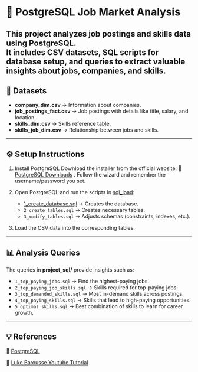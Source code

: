 # :memo: PostgreSQL Job Market Analysis

This project analyzes job postings and skills data using **PostgreSQL**.  
It includes CSV datasets, SQL scripts for database setup, and queries to extract valuable insights about jobs, companies, and skills.
---

## :open_file_folder: Datasets

- **company_dim.csv** → Information about companies.
- **job_postings_fact.csv** → Job postings with details like title, salary, and location.
- **skills_dim.csv** → Skills reference table.
- **skills_job_dim.csv** → Relationship between jobs and skills.

---

## :gear: Setup Instructions

1. Install PostgreSQL
Download the installer from the official website: :link: [PostgreSQL Downloads](https://www.postgresql.org/download/) .
Follow the wizard and remember the username/password you set.

2. Open PostgreSQL and run the scripts in [sql_load](./sql_load/):
   - [1_create_database.sql](./sql_load/1_create_database.sql) → Creates the database.
   - `2_create_tables.sql` → Creates necessary tables.
   - `3_modify_tables.sql` → Adjusts schemas (constraints, indexes, etc.).

2. Load the CSV data into the corresponding tables.

---

## :bar_chart: Analysis Queries

The queries in **project_sql/** provide insights such as:

- `1_top_paying_jobs.sql` → Find the highest-paying jobs.
- `2_top_paying_job_skills.sql` → Skills required for top-paying jobs.
- `3_top_demanded_skills.sql` → Most in-demand skills across postings.
- `4_top_paying_skills.sql` → Skills that lead to high-paying opportunities.
- `5_optimal_skills.sql` → Best combination of skills to learn for career growth.

---
## :bulb: References
:link: [PostgreSQL](https://www.postgresql.org/)

:link: [Luke Barousse Youtube Tutorial](https://www.youtube.com/watch?v=7mz73uXD9DA&t=661s)
